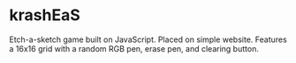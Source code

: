 # krashEaS
Etch-a-sketch game built on JavaScript. Placed on simple website. Features a 16x16 grid with a random RGB pen, erase pen, and clearing button.
